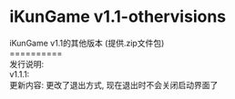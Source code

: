 # iKunGame v1.1-othervisions
iKunGame v1.1的其他版本 (提供.zip文件包)<br>
==========<br>
发行说明: <br>
v1.1.1: <br>
更新内容: 更改了退出方式, 现在退出时不会关闭启动界面了
